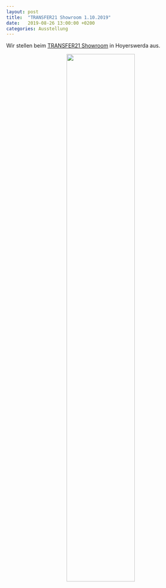 ```yaml
---
layout: post
title:  "TRANSFER21 Showroom 1.10.2019"
date:   2019-08-26 13:00:00 +0200
categories: Ausstellung
---
```


Wir stellen beim [TRANSFER21 Showroom][TRANSFER21] in Hoyerswerda aus.


<p style="text-align:center;">
<a href="https://www.lautech-transfer21.de/?tribe_events=transfer21-showroom-2">
<img src='{{ site.baseurl }}/images/aktuelles/201910_LAUTECH.jpg' width="60%">
</a>
</p>

[TRANSFER21]: https://www.lautech-transfer21.de/?tribe_events=transfer21-showroom-2
